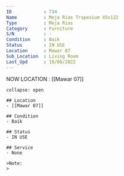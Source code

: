 ```yaml
---
ID            : 734
Name          : Meja Rias Trapesium 45x122
Type          : Meja Rias
Category      : Furniture
S/N           : -
Condition     : Baik
Status        : IN USE
Location      : Mawar 07
Sub_Location  : Living Room
Last_Upd      : 18/08/2022
---
```



NOW LOCATION : [[Mawar 07]]

```ad-History
collapse: open

## Location
- [[Mawar 07]]

## Condition
- Baik

## Status
- IN USE

## Service
- None

>Note:
>


```
